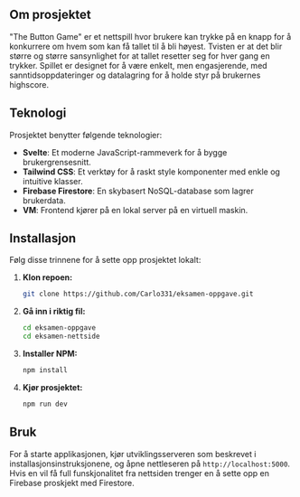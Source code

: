 ## Om prosjektet

"The Button Game" er et nettspill hvor brukere kan trykke på en knapp for å konkurrere om hvem som kan få tallet til å bli høyest. Tvisten er at det blir større og større sansynlighet for at tallet resetter seg for hver gang en trykker. Spillet er designet for å være enkelt, men engasjerende, med sanntidsoppdateringer og datalagring for å holde styr på brukernes highscore.

## Teknologi

Prosjektet benytter følgende teknologier:

- **Svelte**: Et moderne JavaScript-rammeverk for å bygge brukergrensesnitt.
- **Tailwind CSS**: Et verktøy for å raskt style komponenter med enkle og intuitive klasser.
- **Firebase Firestore**: En skybasert NoSQL-database som lagrer brukerdata.
- **VM**: Frontend kjører på en lokal server på en virtuell maskin.

## Installasjon

Følg disse trinnene for å sette opp prosjektet lokalt:

1. **Klon repoen:**
    ```bash
    git clone https://github.com/Carlo331/eksamen-oppgave.git
    ```
2. **Gå inn i riktig fil:**
    ```bash
    cd eksamen-oppgave
    cd eksamen-nettside
    ```

3. **Installer NPM:**
    ```bash
    npm install
    ```

4. **Kjør prosjektet:**
    ```bash
    npm run dev
    ```

## Bruk

For å starte applikasjonen, kjør utviklingsserveren som beskrevet i installasjonsinstruksjonene, og åpne nettleseren på `http://localhost:5000`. Hvis en vil få full funskjonalitet fra nettsiden trenger en å sette opp en Firebase proskjekt med Firestore.

